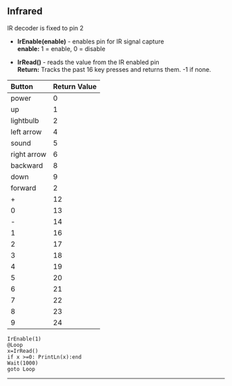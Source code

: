 ## Infrared

IR decoder is fixed to pin 2

- **IrEnable(enable)** - enables pin for IR signal capture <br>
**enable:** 1 = enable, 0 = disable <br>

- **IrRead()** - reads the value from the IR enabled pin <br>
**Return:** Tracks the past 16 key presses and returns them. -1 if none.


|Button              |Return Value|
|:----------------|:----------|
|power            |0               |
|up               |1               |
|lightbulb        |2               |
|left arrow       |4               |
|sound            |5               |
|right arrow      |6               |
|backward         |8               |
|down             |9               |
|forward          |2               |
|+                |12              |
|0                |13              |
|-                |14              |
|1                |16              |
|2                |17              |
|3                |18              |
|4                |19              |
|5                |20              |
|6                |21              |
|7                |22              |
|8                |23              |
|9                |24              |

```basic
IrEnable(1)
@Loop
x=IrRead()
if x >=0: PrintLn(x):end
Wait(1000)
goto Loop
```
---
